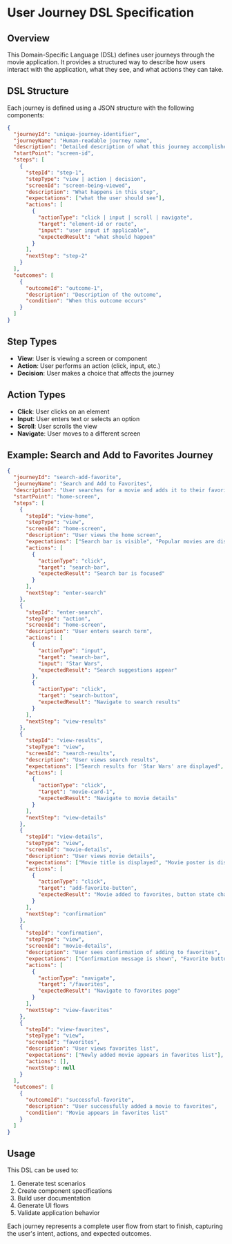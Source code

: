 # User Journey DSL Specification

## Overview

This Domain-Specific Language (DSL) defines user journeys through the movie application. It provides a structured way to describe how users interact with the application, what they see, and what actions they can take.

## DSL Structure

Each journey is defined using a JSON structure with the following components:

```json
{
  "journeyId": "unique-journey-identifier",
  "journeyName": "Human-readable journey name",
  "description": "Detailed description of what this journey accomplishes",
  "startPoint": "screen-id",
  "steps": [
    {
      "stepId": "step-1",
      "stepType": "view | action | decision",
      "screenId": "screen-being-viewed",
      "description": "What happens in this step",
      "expectations": ["what the user should see"],
      "actions": [
        {
          "actionType": "click | input | scroll | navigate",
          "target": "element-id or route",
          "input": "user input if applicable",
          "expectedResult": "what should happen"
        }
      ],
      "nextStep": "step-2"
    }
  ],
  "outcomes": [
    {
      "outcomeId": "outcome-1",
      "description": "Description of the outcome",
      "condition": "When this outcome occurs"
    }
  ]
}
```

## Step Types

- **View**: User is viewing a screen or component
- **Action**: User performs an action (click, input, etc.)
- **Decision**: User makes a choice that affects the journey

## Action Types

- **Click**: User clicks on an element
- **Input**: User enters text or selects an option
- **Scroll**: User scrolls the view
- **Navigate**: User moves to a different screen

## Example: Search and Add to Favorites Journey

```json
{
  "journeyId": "search-add-favorite",
  "journeyName": "Search and Add to Favorites",
  "description": "User searches for a movie and adds it to their favorites",
  "startPoint": "home-screen",
  "steps": [
    {
      "stepId": "view-home",
      "stepType": "view",
      "screenId": "home-screen",
      "description": "User views the home screen",
      "expectations": ["Search bar is visible", "Popular movies are displayed"],
      "actions": [
        {
          "actionType": "click",
          "target": "search-bar",
          "expectedResult": "Search bar is focused"
        }
      ],
      "nextStep": "enter-search"
    },
    {
      "stepId": "enter-search",
      "stepType": "action",
      "screenId": "home-screen",
      "description": "User enters search term",
      "actions": [
        {
          "actionType": "input",
          "target": "search-bar",
          "input": "Star Wars",
          "expectedResult": "Search suggestions appear"
        },
        {
          "actionType": "click",
          "target": "search-button",
          "expectedResult": "Navigate to search results"
        }
      ],
      "nextStep": "view-results"
    },
    {
      "stepId": "view-results",
      "stepType": "view",
      "screenId": "search-results",
      "description": "User views search results",
      "expectations": ["Search results for 'Star Wars' are displayed", "Results are in a grid or list"],
      "actions": [
        {
          "actionType": "click",
          "target": "movie-card-1",
          "expectedResult": "Navigate to movie details"
        }
      ],
      "nextStep": "view-details"
    },
    {
      "stepId": "view-details",
      "stepType": "view",
      "screenId": "movie-details",
      "description": "User views movie details",
      "expectations": ["Movie title is displayed", "Movie poster is displayed", "Add to favorites button is visible"],
      "actions": [
        {
          "actionType": "click",
          "target": "add-favorite-button",
          "expectedResult": "Movie added to favorites, button state changes"
        }
      ],
      "nextStep": "confirmation"
    },
    {
      "stepId": "confirmation",
      "stepType": "view",
      "screenId": "movie-details",
      "description": "User sees confirmation of adding to favorites",
      "expectations": ["Confirmation message is shown", "Favorite button shows active state"],
      "actions": [
        {
          "actionType": "navigate",
          "target": "/favorites",
          "expectedResult": "Navigate to favorites page"
        }
      ],
      "nextStep": "view-favorites"
    },
    {
      "stepId": "view-favorites",
      "stepType": "view",
      "screenId": "favorites",
      "description": "User views favorites list",
      "expectations": ["Newly added movie appears in favorites list"],
      "actions": [],
      "nextStep": null
    }
  ],
  "outcomes": [
    {
      "outcomeId": "successful-favorite",
      "description": "User successfully added a movie to favorites",
      "condition": "Movie appears in favorites list"
    }
  ]
}
```

## Usage

This DSL can be used to:
1. Generate test scenarios
2. Create component specifications
3. Build user documentation
4. Generate UI flows
5. Validate application behavior

Each journey represents a complete user flow from start to finish, capturing the user's intent, actions, and expected outcomes. 